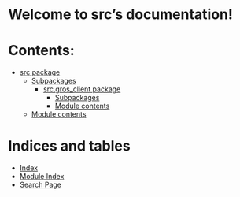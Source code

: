 <!-- src documentation master file, created by
sphinx-quickstart on Thu Sep 14 10:50:04 2023.
You can adapt this file completely to your liking, but it should at least
contain the root `toctree` directive. -->

# Welcome to src’s documentation!

# Contents:

* [src package](src.md)
  * [Subpackages](src.md#subpackages)
    * [src.gros_client package](src.gros_client.md)
      * [Subpackages](src.gros_client.md#subpackages)
      * [Module contents](src.gros_client.md#module-src.gros_client)
  * [Module contents](src.md#module-src)

# Indices and tables

* [Index](genindex.md)
* [Module Index](py-modindex.md)
* [Search Page](search.md)
